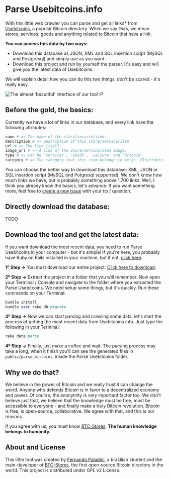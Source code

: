 Parse Usebitcoins.info
=================

With this little web crawler you can parse and get all links* from [Usebitcoins](http://www.usebitcoins.info), a popular Bitcoin directory. When we say _links_, we mean stores, services, goods and anything related to Bitcoin that have a link. 

**You can access this data by two ways:**

* Download this database as JSON, XML and SQL insertion script (MySQL and Postgresql) and simply use as you want.
* Download this project and run by yourself the parser. It's easy and will give you the latest data of Usebitcoins.

We will explain detail how you can do this two things, don't be scared - it's really easy.

![The almost 'beautiful' interface of our tool :P](http://farm4.staticflickr.com/3811/11920259715_374a2e788d_b.jpg)

Before the gold, the basics:
---------------
Currently we have a lot of links in our database, and every link have the following attributes:
```ruby
name # => The name of the store/service/item.
description # => Description of this store/service/item.
url # => The link itself.
image_url # => A link of the store/service/item image.
type # => Can be 'Services', 'Goods', 'Leisure' and 'Bitcoin'
category # => The category that this item belongs to (e.g: 'Electronics', 'Hosting services')
```

You can choose the better way to download this database: XML, JSON or SQL insertion script (MySQL and Potgresql supported). We don't know how much links we have, but is probably something above 1.700 links. Well, I think you already know the basics, let's advance. If you want something more, feel free to [create a new issue](https://github.com/paladini/parse-usebitcoins/issues) with your tip / question. 

Directly download the database:
---------------
TODO

Download the tool and get the latest data:
---------------
If you want download the most recent data, you need to run Parse Usebitcoins in your computer - but it's simple! If you're here, you probably have Ruby on Rails installed in your machine, but if not, [click here](http://rubyonrails.org/download). 

**1º Step ->** You must download our entire project. [Click here to download](https://github.com/paladini/parse-usebitcoins/archive/master.zip).

**2º Step ->** Extract the project in a folder that you will remember. Now open your Terminal / Console and navigate to the folder where you extracted the Parse Usebitcoins. We need setup some things, but it's quickly. Run these commands on your Terminal:
```ruby
bundle install
bundle exec rake db:migrate
```

**3º Step ->** Now we can start parsing and crawling some data, let's start the process of getting the most recent data from Usebitcoins.info. Just type the following in your Terminal:
```ruby 
rake data:parse
```

**4º Step ->** Finally, just make a coffee and wait. The parsing process may take a long, when it finish you'll can see the generated files in `public/parse_bitcoins`, inside the Parse Usebitcoins folder.

Why we do that?
---------------
We believe in the power of Bitcoin and we really trust it can change the world. Anyone who defends Bitcoin is in favor to a decentralized economy and power. Of course, the anonymity is very important factor too. We don't believe just that, we believe that the knowledge must be free, must be accessible to everyone - and finally make a truly Bitcoin revolution. Bitcoin is free, is open-source, collaborative. We agree with that, and this is our reasons. 

If you agree with us, you must know [BTC-Stores](http://www.btc-stores.com). **The human knowledge belongs to humanity.**

About and License
---------------
This little tool was created by [Fernando Paladini](http://fpaladini.blogspot.com), a brazilian student and the main-developer of [BTC-Stores](http://www.btc-stores.com), the first open-source Bitcoin directory in the world. This project is distributed under GPL v2 License. 
